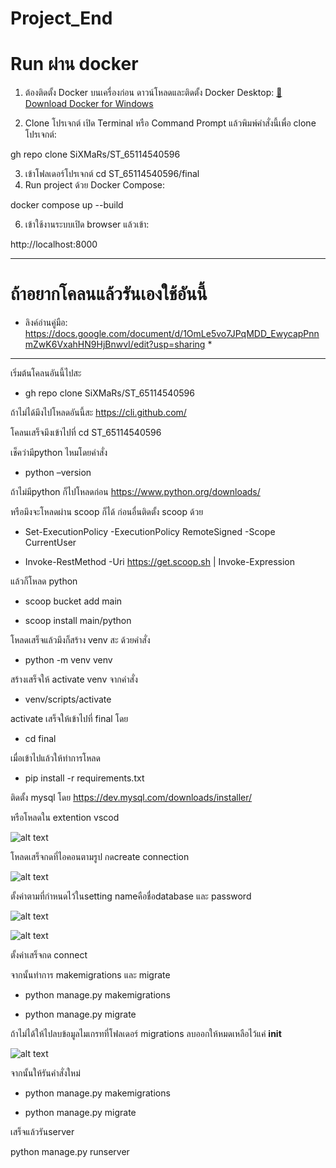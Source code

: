 # Project_End

# Run ผ่าน docker 
1. ต้องติดตั้ง Docker บนเครื่องก่อน
ดาวน์โหลดและติดตั้ง Docker Desktop:
[🔗 Download Docker for Windows](https://www.docker.com/products/docker-desktop/)

2. Clone โปรเจกต์
เปิด Terminal หรือ Command Prompt แล้วพิมพ์คำสั่งนี้เพื่อ clone โปรเจกต์:

gh repo clone SiXMaRs/ST_65114540596

3. เข้าโฟลเดอร์โปรเจกต์
cd ST_65114540596/final
4. Run project ด้วย Docker Compose:
   
docker compose up --build

6. เข้าใช้งานระบบเปิด browser แล้วเข้า:
   
http://localhost:8000

---

# ถ้าอยากโคลนแล้วรันเองใช้อันนี้
* ลิงค์อ่านคู่มือ: https://docs.google.com/document/d/1OmLe5vo7JPqMDD_EwycapPnnmZwK6VxahHN9HjBnwvI/edit?usp=sharing *
---
เริ่มต้นโคลนอันนี้ไปสะ

- gh repo clone SiXMaRs/ST_65114540596

ถ้าไม่ได้มึงไปโหลดอันนี้สะ https://cli.github.com/

โคลนเสร็จมึงเข้าไปที่ cd ST_65114540596

เช็คว่ามีpython ไหมโดยคำสั่ง 

- python –version


ถ้าไม่มีpython ก็ไปโหลดก่อน https://www.python.org/downloads/

หรือมึงจะโหลดผ่าน scoop ก็ได้ ก่อนอื่นติดตั้ง scoop ด้วย

- Set-ExecutionPolicy -ExecutionPolicy RemoteSigned -Scope CurrentUser

- Invoke-RestMethod -Uri https://get.scoop.sh | Invoke-Expression


แล้วก็โหลด python 

- scoop bucket add main

- scoop install main/python


โหลดเสร็จแล้วมึงก็สร้าง venv สะ ด้วยคำสั่ง 

- python -m venv venv 

สร้างเสร็จให้ activate venv จากคำสั่ง

- venv/scripts/activate


activate เสร็จให้เข้าไปที่ final โดย

- cd final


เมื่อเข้าไปแล้วให้ทำการโหลด

- pip install -r requirements.txt


ติดตั้ง mysql โดย https://dev.mysql.com/downloads/installer/

หรือโหลดใน extention vscod

![alt text](image.png)


โหลดเสร็จกดที่ไอคอนตามรูป กดcreate connection 

![alt text](image-1.png)


ตั้งค่าตามที่กำหนดไว้ในsetting  nameคือชื่อdatabase และ password 

![alt text](image-2.png)

![alt text](image-3.png)

ตั้งค่าเสร็จกด connect 


จากนั้นทำการ makemigrations และ migrate

- python manage.py makemigrations

- python manage.py migrate


ถ้าไม่ได้ให้ไปลบข้อมูลไมเกรทที่โฟลเดอร์ migrations ลบออกให้หมดเหลือไว้แค่ __init__

![alt text](image-4.png)


จากนั้นให้รันคำสั่งใหม่ 

- python manage.py makemigrations

- python manage.py migrate


เสร็จแล้วรันserver

python manage.py runserver



